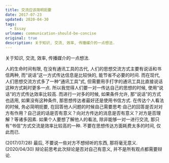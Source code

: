 ```yaml
---
title: 交流应该简明扼要
date: 2017-07-23 
updated: 2020-04-30 
tags:
  - Essay
urlname: communication-should-be-concise
original: true
description: 关于知识, 交流, 效率, 传播媒介的一点想法. 
---
```

关于知识, 交流, 效率, 传播媒介的一点想法. 
<!--more-->
人的生命时间有限, 在没有通讯工具的古代, 人们的思想交流方式主要有说话和书信两种, 而“说话”这一方式传达信息是比较快的, 能节省不必要的时间. 而在现代, 人们思想交流方式多了一种“通讯工具”式, 但需要用手打字的通讯工具比直接说话这种方式耗时更多一点. 所以我觉得人们要一对一传达自己的思想的时候, 使用“说话”的方式传达效率比较高. 而进行一对多的时候, 如果条件允许, 那“说话”的方式也适用, 如果没有这种条件, 那思想传达者最好还是使用书信方式. 在传达个人看法的时候, 务必简明扼要, 在回答他人问题的时候自己需要思考:自己的回答是否对对方有作用？自己说的话是否有意义？向对方传达的消息是否有意义？对方是否理解？等诸多因素. 如果个人要想了解他人的看法, 除非能够一对一进行交流, 那只有“书信”方式交流是效率比较高的一种. 
不要在思想传达方面耗费太多的时间, 仅此而已. 

(2017/07/28) 最后, 不要说一些对方不想倾听的东西, 那将毫无意义. 
(2020/04/30) 辩论前思考此次辩论是否对自己有意义, 并不是所有观点都需要辩论. 